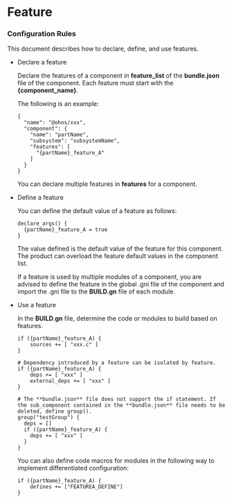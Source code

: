 # Feature
### Configuration Rules

This document describes how to declare, define, and use features.

- Declare a feature

  Declare the features of a component in **feature_list** of the **bundle.json** file of the component. Each feature must start with the **{component_name}**. 

  The following is an example:

  ```
  {
    "name": "@ohos/xxx",
    "component": {
      "name": "partName",
      "subsystem": "subsystemName",
      "features": [
        "{partName}_feature_A"
      ]
    }
  }
  ```

   You can declare multiple features in **features** for a component.

- Define a feature

  You can define the default value of a feature as follows:

  ```
  declare_args() {
    {partName}_feature_A = true
  }
  ```

  The value defined is the default value of the feature for this component. The product can overload the feature default values in the component list.

  If a feature is used by multiple modules of a component, you are advised to define the feature in the global .gni file of the component and import the .gni file to the **BUILD.gn** file of each module.

- Use a feature

  In the **BUILD.gn** file, determine the code or modules to build based on features.

  ```
  if ({partName}_feature_A) {
      sources += [ "xxx.c" ]
  }
  
  # Dependency introduced by a feature can be isolated by feature.
  if ({partName}_feature_A) {
      deps += [ "xxx" ]
      external_deps += [ "xxx" ]
  }
  
  # The **bundle.json** file does not support the if statement. If the sub_component contained in the **bundle.json** file needs to be deleted, define group().
  group("testGroup") {
    deps = []
    if ({partName}_feature_A) {
      deps += [ "xxx" ]
    }
  }
  ```

  You can also define code macros for modules in the following way to implement differentiated configuration:

  ```
  if ({partName}_feature_A) {
      defines += ["FEATUREA_DEFINE"]
  }
  ```
